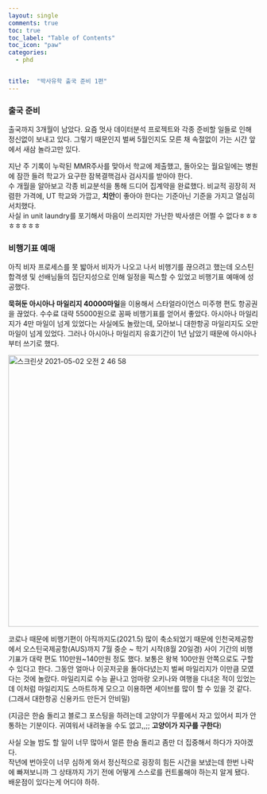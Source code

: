 ```yaml
---
layout: single
comments: true
toc: true
toc_label: "Table of Contents"
toc_icon: "paw"
categories:
  - phd


title:  "박사유학 출국 준비 1편"
---
```


### 출국 준비  

출국까지 3개월이 남았다. 요즘 멋사 데이터분석 프로젝트와 각종 준비할 일들로 인해 정신없이 보내고 있다. 그렇기 때문인지 벌써 5월인지도 모른 채 속절없이 가는 시간 앞에서 새삼 놀라고만 있다.  

지난 주 기록이 누락된 MMR주사를 맞아서 학교에 제출했고, 돌아오는 월요일에는 병원에 잠깐 들려 학교가 요구한 잠복결핵검사 검사지를 받아야 한다.   
수 개월을 알아보고 각종 비교분석을 통해 드디어 집계약을 완료했다. 비교적 굉장히 저렴한 가격에, UT 학교와 가깝고, **치안**이 좋아야 한다는 기준아닌 기준을 가지고 열심히 서치했다.   
사실 in unit laundry를 포기해서 마음이 쓰리지만 가난한 박사생은 어쩔 수 없다ㅎㅎㅎㅎㅎㅎㅎㅎ   


### 비행기표 예매   

아직 비자 프로세스를 못 밟아서 비자가 나오고 나서 비행기를 끊으려고 했는데 오스틴 합격생 및 선배님들의 집단지성으로 인해 일정을 픽스할 수 있었고 비행기표 예매에 성공했다.   

**묵혀둔 아시아나 마일리지 40000마일**을 이용해서 스타얼라이언스 미주행 편도 항공권을 끊었다. 수수료 대략 55000원으로 꽁짜 비행기표를 얻어서 좋았다. 아시아나 마일리지가 4만 마일이 넘게 있었다는 사실에도 놀랐는데, 모아보니 대한항공 마일리지도 오만마일이 넘게 있었다. 그러나 아시아나 마일리지 유효기간이 1년 남았기 때문에 아시아나부터 쓰기로 했다.   

<img width="547" alt="스크린샷 2021-05-02 오전 2 46 58" src="https://user-images.githubusercontent.com/81342538/116790709-c2ae2e00-aaf0-11eb-9f09-5fee22fc785b.png">   

코로나 때문에 비행기편이 아직까지도(2021.5) 많이 축소되었기 때문에 인천국제공항에서 오스틴국제공항(AUS)까지 7월 중순 ~ 학기 시작(8월 20일경) 사이 기간의 비행기표가 대략 편도 110만원~140만원 정도 했다. 
보통은 왕복 100만원 안쪽으로도 구할 수 있다고 한다.
그동안 얼마나 이곳저곳을 돌아다녔는지 벌써 마일리지가 이만큼 모였다는 것에 놀랐다. 마일리지로 수능 끝나고 엄마랑 오키나와 여행을 다녀온 적이 있었는데 이처럼 마일리지도 스마트하게 모으고 이용하면 세이브를 많이 할 수 있을 것 같다.   
(그래서 대한항공 신용카드 만든거 안비밀)

(지금은 한숨 돌리고 블로그 포스팅을 하려는데 고양이가 무릎에서 자고 있어서 피가 안통하는 기분이다. 귀여워서 내려놓을 수도 없고,,;; **고양이가 지구를 구한다**)   

사실 오늘 밤도 할 일이 너무 많아서 얼른 한숨 돌리고 좀만 더 집중해서 하다가 자야겠다.   
작년에 번아웃이 너무 심하게 와서 정신적으로 굉장히 힘든 시간을 보냈는데 한번 나락에 빠져보니까 그 상태까지 가기 전에 어떻게 스스로를 컨트롤해야 하는지 알게 됐다.   
배운점이 있다는게 어디야 하하.   
